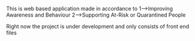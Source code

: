 This is web based application made in accordance to 
1-->Improving Awareness and Behaviour
2-->Supporting At-Risk or Quarantined People

Right now the project is under development and only consists of front end files
